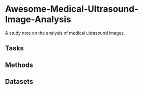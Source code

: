 # Awesome-Medical-Ultrasound-Image-Analysis
A study note on the analysis of medical ultrasound images.

## Tasks

## Methods

## Datasets

